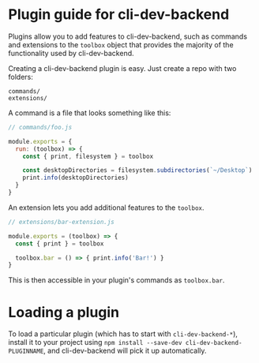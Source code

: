 # Plugin guide for cli-dev-backend

Plugins allow you to add features to cli-dev-backend, such as commands and
extensions to the `toolbox` object that provides the majority of the functionality
used by cli-dev-backend.

Creating a cli-dev-backend plugin is easy. Just create a repo with two folders:

```
commands/
extensions/
```

A command is a file that looks something like this:

```js
// commands/foo.js

module.exports = {
  run: (toolbox) => {
    const { print, filesystem } = toolbox

    const desktopDirectories = filesystem.subdirectories(`~/Desktop`)
    print.info(desktopDirectories)
  }
}
```

An extension lets you add additional features to the `toolbox`.

```js
// extensions/bar-extension.js

module.exports = (toolbox) => {
  const { print } = toolbox

  toolbox.bar = () => { print.info('Bar!') }
}
```

This is then accessible in your plugin's commands as `toolbox.bar`.

# Loading a plugin

To load a particular plugin (which has to start with `cli-dev-backend-*`),
install it to your project using `npm install --save-dev cli-dev-backend-PLUGINNAME`,
and cli-dev-backend will pick it up automatically.
